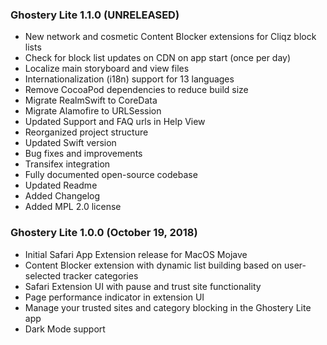 ### Ghostery Lite 1.1.0 (UNRELEASED)

+ New network and cosmetic Content Blocker extensions for Cliqz block lists
+ Check for block list updates on CDN on app start (once per day)
+ Localize main storyboard and view files 
+ Internationalization (i18n) support for 13 languages
+ Remove CocoaPod dependencies to reduce build size
+ Migrate RealmSwift to CoreData
+ Migrate Alamofire to URLSession
+ Updated Support and FAQ urls in Help View
+ Reorganized project structure
+ Updated Swift version
+ Bug fixes and improvements
+ Transifex integration
+ Fully documented open-source codebase
+ Updated Readme
+ Added Changelog
+ Added MPL 2.0 license

### Ghostery Lite 1.0.0 (October 19, 2018)

+ Initial Safari App Extension release for MacOS Mojave
+ Content Blocker extension with dynamic list building based on user-selected tracker categories
+ Safari Extension UI with pause and trust site functionality
+ Page performance indicator in extension UI
+ Manage your trusted sites and category blocking in the Ghostery Lite app
+ Dark Mode support
